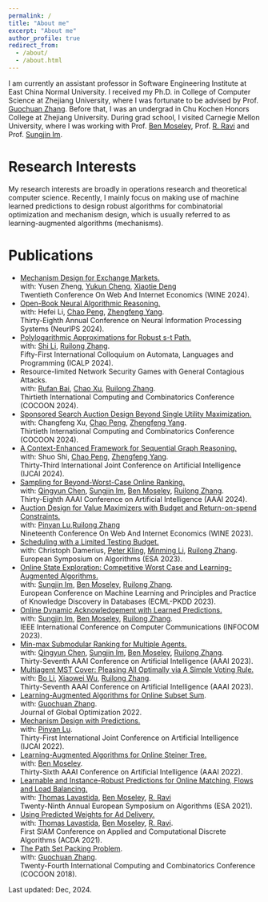 ```yaml
---
permalink: /
title: "About me"
excerpt: "About me"
author_profile: true
redirect_from: 
  - /about/
  - /about.html
---
```


I am currently an assistant professor in Software Engineering Institute at East China Normal University. 
I received my Ph.D. in College of Computer Science at Zhejiang University, where I was fortunate to be advised by Prof. [Guochuan Zhang](https://person.zju.edu.cn/0096209). Before that, I was an undergrad in Chu Kochen Honors College at Zhejiang University.
During grad school, I visited Carnegie Mellon University, where I was working with Prof. [Ben Moseley](https://www.andrew.cmu.edu/user/moseleyb/), Prof. [R. Ravi](https://www.contrib.andrew.cmu.edu/~ravi/) and Prof. [Sungjin Im](https://faculty.ucmerced.edu/sim3/). 




Research Interests
======

My research interests are broadly in operations research and theoretical computer science. Recently, I mainly focus on making use of machine learned predictions to design robust algorithms for combinatorial optimization and mechanism design, which is usually referred to as learning-augmented algorithms (mechanisms). 

Publications
======

* [Mechanism Design for Exchange Markets.](https://arxiv.org/pdf/2410.07023) <br />
  with: Yusen Zheng, [Yukun Cheng](https://scholar.google.com/citations?user=bSTtiLYAAAAJ&hl=zh-CN), [Xiaotie Deng](https://scholar.google.com/citations?user=OBUwP_oAAAAJ&hl=zh-CN) <br />
  Twentieth Conference On Web And Internet Economics  (WINE 2024).
* [Open-Book Neural Algorithmic Reasoning.](https://openreview.net/pdf?id=6HO33urpaI) <br />
  with: Hefei Li, [Chao Peng](https://faculty.ecnu.edu.cn/_s43/pc_en/main.psp), [Zhengfeng Yang](https://scholar.google.ca/citations?user=jBDmZeQAAAAJ&hl=en). <br />
  Thirty-Eighth Annual Conference on Neural Information Processing Systems (NeurIPS 2024).
* [Polylogarithmic Approximations for Robust s-t Path.](https://arxiv.org/pdf/2305.16439) <br />
  with: [Shi Li](https://tcs.nju.edu.cn/shili/), [Ruilong Zhang](https://ruilong-zhang.github.io/). <br />
  Fifty-First International Colloquium on Automata, Languages and Programming (ICALP 2024).
* Resource-limited Network Security Games with General Contagious Attacks. <br />
  with: [Rufan Bai](https://scholar.google.com/citations?user=ZGKk2EAAAAAJ&hl=zh-CN), [Chao Xu](https://chaoxu.prof/), [Ruilong Zhang](https://ruilong-zhang.github.io/). <br />
  Thirtieth International Computing and Combinatorics Conference (COCOON 2024).
* [Sponsored Search Auction Design Beyond Single Utility Maximization.](https://arxiv.org/pdf/2406.05988) <br />
  with: Changfeng Xu, [Chao Peng](https://faculty.ecnu.edu.cn/_s43/pc_en/main.psp), [Zhengfeng Yang](https://scholar.google.ca/citations?user=jBDmZeQAAAAJ&hl=en). <br />
  Thirtieth International Computing and Combinatorics Conference (COCOON 2024).
* [A Context-Enhanced Framework for Sequential Graph Reasoning.](https://arxiv.org/pdf/2412.09056) <br />
  with: Shuo Shi, [Chao Peng](https://faculty.ecnu.edu.cn/_s43/pc_en/main.psp), [Zhengfeng Yang](https://scholar.google.ca/citations?user=jBDmZeQAAAAJ&hl=en). <br />
  Thirty-Third International Joint Conference on Artificial Intelligence (IJCAI 2024).
* [Sampling for Beyond-Worst-Case Online Ranking.](https://ojs.aaai.org/index.php/AAAI/article/view/30051)<br />
  with: [Qingyun Chen](https://qychen44.github.io/), [Sungjin Im](https://faculty.ucmerced.edu/sim3/), [Ben Moseley](https://www.andrew.cmu.edu/user/moseleyb/), [Ruilong Zhang](https://ruilong-zhang.github.io/). <br />
  Thirty-Eighth AAAI Conference on Artificial Intelligence (AAAI 2024).
* [Auction Design for Value Maximizers with Budget and Return-on-spend Constraints.](https://arxiv.org/abs/2307.04302) <br />
  with: [Pinyan Lu](https://sime.sufe.edu.cn/5b/85/c10575a154501/page.htm),[Ruilong Zhang](https://ruilong-zhang.github.io/) <br />
  Nineteenth Conference On Web And Internet Economics  (WINE 2023). 
* [Scheduling with a Limited Testing Budget.](https://arxiv.org/abs/2306.15597) <br />
  with: Christoph Damerius, [Peter Kling](https://academic.pkling.de/), [Minming Li](https://www.cityu.edu.hk/stfprofile/minming.li.htm), [Ruilong Zhang](https://ruilong-zhang.github.io/). <br />
  European Symposium on Algorithms (ESA 2023).
* [Online State Exploration: Competitive  Worst Case and Learning-Augmented Algorithms.](https://par.nsf.gov/servlets/purl/10479863) <br />
  with: [Sungjin Im](https://faculty.ucmerced.edu/sim3/), [Ben Moseley](https://www.andrew.cmu.edu/user/moseleyb/), [Ruilong Zhang](https://ruilong-zhang.github.io/). <br />
  European Conference on Machine Learning and Principles and Practice of Knowledge Discovery in Databases (ECML-PKDD 2023).
* [Online Dynamic Acknowledgement with Learned Predictions.](https://arxiv.org/abs/2305.18227) <br />
  with: [Sungjin Im](https://faculty.ucmerced.edu/sim3/), [Ben Moseley](https://www.andrew.cmu.edu/user/moseleyb/), [Ruilong Zhang](https://ruilong-zhang.github.io/). <br />
  IEEE International Conference on Computer Communications (INFOCOM 2023).
* [Min-max Submodular Ranking for Multiple Agents.](http://arxiv.org/abs/2212.07682) <br />
  with: [Qingyun Chen](https://qychen44.github.io/), [Sungjin Im](https://faculty.ucmerced.edu/sim3/), [Ben Moseley](https://www.andrew.cmu.edu/user/moseleyb/), [Ruilong Zhang](https://ruilong-zhang.github.io/). <br />
  Thirty-Seventh AAAI Conference on Artificial Intelligence (AAAI 2023).
* [Multiagent MST Cover: Pleasing All Optimally via A Simple Voting Rule.](https://arxiv.org/abs/2211.13578) <br />
  with: [Bo Li](https://www4.comp.polyu.edu.hk/~bo2li/), [Xiaowei Wu](https://sites.google.com/site/wxw0711/), [Ruilong Zhang](https://ruilong-zhang.github.io/). <br />
  Thirty-Seventh AAAI Conference on Artificial Intelligence (AAAI 2023).
* [Learning-Augmented Algorithms for Online Subset Sum](https://link.springer.com/article/10.1007/s10898-022-01156-w).<br />
  with: [Guochuan Zhang](https://person.zju.edu.cn/0096209). <br />
  Journal of Global Optimization 2022.
* [Mechanism Design with Predictions.](https://arxiv.org/abs/2205.11313) <br />
  with: [Pinyan Lu](https://sime.sufe.edu.cn/5b/85/c10575a154501/page.htm). <br />
  Thirty-First International Joint Conference on Artificial Intelligence (IJCAI 2022).
* [Learning-Augmented Algorithms for Online Steiner Tree.](https://arxiv.org/abs/2112.05353) <br />
  with: [Ben Moseley](https://www.andrew.cmu.edu/user/moseleyb/). <br />
  Thirty-Sixth AAAI Conference on Artificial Intelligence (AAAI 2022).
* [Learnable and Instance-Robust Predictions for Online Matching, Flows and Load Balancing.](https://arxiv.org/abs/2011.11743) <br />
  with: [Thomas Lavastida](https://tlavastida.github.io/), [Ben Moseley](https://www.andrew.cmu.edu/user/moseleyb/), [R. Ravi](https://www.contrib.andrew.cmu.edu/~ravi/) <br />
  Twenty-Ninth Annual European Symposium on Algorithms (ESA 2021).
* [Using Predicted Weights for Ad Delivery.](https://arxiv.org/abs/2106.01079) <br />
  with: [Thomas Lavastida](https://tlavastida.github.io/), [Ben Moseley](https://www.andrew.cmu.edu/user/moseleyb/), [R. Ravi](https://www.contrib.andrew.cmu.edu/~ravi/). <br />
  First SIAM Conference on Applied and Computational Discrete Algorithms (ACDA 2021).
* [The Path Set Packing Problem](https://link.springer.com/chapter/10.1007/978-3-319-94776-1_26). <br />
  with: [Guochuan Zhang](https://person.zju.edu.cn/0096209). <br />
  Twenty-Fourth International Computing and Combinatorics Conference (COCOON 2018).


  
  


 
Last updated: Dec, 2024.

